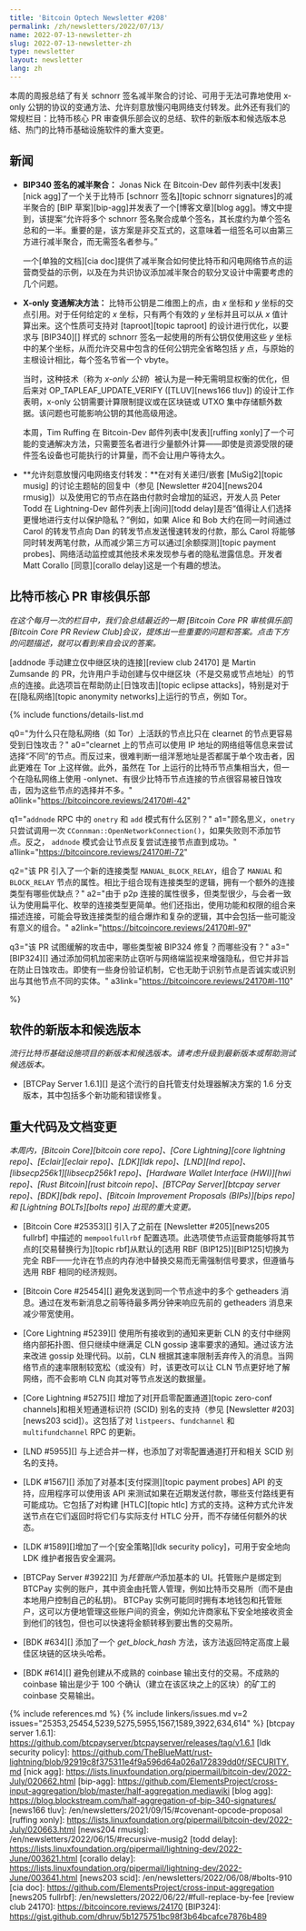 ```yaml
---
title: 'Bitcoin Optech Newsletter #208'
permalink: /zh/newsletters/2022/07/13/
name: 2022-07-13-newsletter-zh
slug: 2022-07-13-newsletter-zh
type: newsletter
layout: newsletter
lang: zh
---
```


本周的周报总结了有关 schnorr 签名减半聚合的讨论、可用于无法可靠地使用 x-only 公钥的协议的变通方法、允许刻意放慢闪电网络支付转发。此外还有我们的常规栏目：比特币核心 PR 审查俱乐部会议的总结、软件的新版本和候选版本总结、热门的比特币基础设施软件的重大变更。

## 新闻

- **BIP340 签名的减半聚合：** Jonas Nick 在 Bitcoin-Dev 邮件列表中[发表][nick agg]了一个关于比特币 [schnorr 签名][topic schnorr signatures]的减半聚合的 [BIP 草案][bip-agg]并发表了一个[博客文章][blog agg]。博文中提到，该提案“允许将多个 schnorr 签名聚合成单个签名，其长度约为单个签名总和的一半。重要的是，该方案是非交互式的，这意味着一组签名可以由第三方进行减半聚合，而无需签名者参与。”

    一个[单独的文档][cia doc]提供了减半聚合如何使比特币和闪电网络节点的运营商受益的示例，以及在为共识协议添加减半聚合的软分叉设计中需要考虑的几个问题。

- **X-only 变通解决方法：** 比特币公钥是二维图上的点，由 *x* 坐标和 *y* 坐标的交点引用。对于任何给定的 *x* 坐标，只有两个有效的 *y* 坐标并且可以从 *x* 值计算出来。这个性质可支持对 [taproot][topic taproot] 的设计进行优化，以要求与 [BIP340][] 样式的 schnorr 签名一起使用的所有公钥仅使用这些 *y* 坐标中的某个坐标，从而允许交易中包含的任何公钥完全省略包括 *y* 点，与原始的主根设计相比，每个签名节省一个 vbyte。

    当时，这种技术（称为 *x-only 公钥*）被认为是一种无需明显权衡的优化，但后来对 OP_TAPLEAF_UPDATE_VERIFY ([TLUV][news166 tluv]) 的设计工作表明，x-only 公钥需要计算限制提议或在区块链或 UTXO 集中存储额外数据。该问题也可能影响公钥的其他高级用途。

    本周，Tim Ruffing 在 Bitcoin-Dev 邮件列表中[发表][ruffing xonly]了一个可能的变通解决方法，只需要签名者进行少量额外计算——即使是资源受限的硬件签名设备也可能执行的计算量，而不会让用户等待太久。

- **<!--allowing-deliberately-slow-ln-payment-forwarding-->允许刻意放慢闪电网络支付转发：**在对有关递归/嵌套 [MuSig2][topic musig] 的讨论主题帖的回复中（参见 [Newsletter #204][news204 rmusig]）以及使用它的节点在路由付款时会增加的延迟，开发人员 Peter Todd 在 Lightning-Dev 邮件列表上[询问][todd delay]是否“值得让人们选择更慢地进行支付以保护隐私？”例如，如果 Alice 和 Bob 大约在同一时间通过 Carol 的转发节点向 Dan 的转发节点发送慢速转发的付款，那么 Carol 将能够同时转发两笔付款，从而减少第三方可以通过[余额探测][topic payment probes]、网络活动监控或其他技术来发现参与者的隐私泄露信息。开发者 Matt Corallo [同意][corallo delay]这是一个有趣的想法。

## 比特币核心 PR 审核俱乐部

*在这个每月一次的栏目中，我们会总结最近的一期 [Bitcoin Core PR 审核俱乐部][Bitcoin Core PR Review Club]会议，提炼出一些重要的问题和答案。点击下方的问题描述，就可以看到来自会议的答案。*

[addnode 手动建立仅中继区块的连接][review club 24170] 是 Martin Zumsande 的 PR，允许用户手动创建与仅中继区块（不是交易或节点地址）的节点的连接。此选项旨在帮助防止[日蚀攻击][topic eclipse attacks]，特别是对于在[隐私网络][topic anonymity networks]上运行的节点，例如 Tor。

{% include functions/details-list.md

  q0="<!--why-could-peers-that-are-only-active-on-privacy-networks-such-as-tor-be-more-susceptible-to-eclipse-attacks-compared-to-clearnet-only-peers-->为什么只在隐私网络（如 Tor）上活跃的节点比只在 clearnet 的节点更容易受到日蚀攻击？"
  a0="clearnet 上的节点可以使用 IP 地址的网络组等信息来尝试选择“不同”的节点。而反过来，很难判断一组洋葱地址是否都属于单个攻击者，因此更难在 Tor 上这样做。此外，虽然在 Tor 上运行的比特币节点集相当大，但一个在隐私网络上使用 -onlynet、有很少比特币节点连接的节点很容易被日蚀攻击，因为这些节点的选择并不多。" 
  a0link="https://bitcoincore.reviews/24170#l-42"

  q1="<!--what-is-the-difference-between-the-onetry-and-add-modes-in-the-addnode-rpc-->`addnode` RPC 中的 `onetry` 和 `add` 模式有什么区别？"
  a1="顾名思义，`onetry` 只尝试调用一次 `CConnman::OpenNetworkConnection()`，如果失败则不添加节点。反之， `addnode` 模式会让节点反复尝试连接节点直到成功。"
  a1link="https://bitcoincore.reviews/24170#l-72"

  q2="<!--the-pr-introduces-a-new-connection-type-manual-block-relay-that-combines-the-properties-of-manual-and-block-relay-peers-what-are-the-advantages-and-disadvantages-of-having-an-extra-connection-type-as-opposed-to-combining-the-logic-of-the-existing-ones-->该 PR 引入了一个新的连接类型 `MANUAL_BLOCK_RELAY`，组合了 `MANUAL` 和 `BLOCK_RELAY` 节点的属性。相比于组合现有连接类型的逻辑，拥有一个额外的连接类型有哪些优缺点？"
  a2="由于 p2p 连接的属性很多，但类型很少，与会者一致认为使用扁平化、枚举的连接类型更简单。他们还指出，使用功能和权限的组合来描述连接，可能会导致连接类型的组合爆炸和复杂的逻辑，其中会包括一些可能没有意义的组合。"
  a2link="https://bitcoincore.reviews/24170#l-97"

  q3="<!--what-types-of-attacks-that-this-pr-tries-to-mitigate-are-fixed-by-bip324-which-ones-aren-t-->该 PR 试图缓解的攻击中，哪些类型被 BIP324 修复？而哪些没有？"
  a3="[BIP324][] 通过添加伺机加密来防止窃听与网络端监视来增强隐私，但它并非旨在防止日蚀攻击。即使有一些身份验证机制，它也无助于识别节点是否诚实或识别出与其他节点不同的实体。"
  a3link="https://bitcoincore.reviews/24170#l-110"

%}

## 软件的新版本和候选版本

*流行比特币基础设施项目的新版本和候选版本。请考虑升级到最新版本或帮助测试候选版本。*

- [BTCPay Server 1.6.1][] 是这个流行的自托管支付处理器解决方案的 1.6 分支版本，其中包括多个新功能和错误修复。

## 重大代码及文档变更

*本周内，[Bitcoin Core][bitcoin core repo]、[Core Lightning][core lightning repo]、[Eclair][eclair repo]、[LDK][ldk repo]、[LND][lnd repo]、[libsecp256k1][libsecp256k1 repo]、[Hardware Wallet Interface (HWI)][hwi repo]、[Rust Bitcoin][rust bitcoin repo]、[BTCPay Server][btcpay server repo]、[BDK][bdk repo]、[Bitcoin Improvement Proposals (BIPs)][bips repo] 和 [Lightning BOLTs][bolts repo] 出现的重大变更。*

- [Bitcoin Core #25353][] 引入了之前在 [Newsletter #205][news205 fullrbf] 中描述的 `mempoolfullrbf` 配置选项。此选项使节点运营商能够将其节点的[交易替换行为][topic rbf]从默认的[选用 RBF (BIP125)][BIP125]切换为完全 RBF——允许在节点的内存池中替换交易而无需强制信号要求，但遵循与选用 RBF 相同的经济规则。

- [Bitcoin Core #25454][] 避免发送到同一个节点途中的多个 getheaders 消息。通过在发布新消息之前等待最多两分钟来响应先前的 getheaders 消息来减少带宽使用。

- [Core Lightning #5239][] 使用所有接收到的通知来更新 CLN 的支付中继网络内部拓扑图、但只继续中继满足 CLN gossip 速率要求的通知。通过该方法来改进 gossip 处理代码。以前，CLN 根据其速率限制丢弃传入的消息。当网络节点的速率限制较宽松（或没有）时，该更改可以让 CLN 节点更好地了解网络，而不会影响 CLN 向其对等节点发送的数据量。

- [Core Lightning #5275][] 增加了对[开启零配置通道][topic zero-conf channels]和相关短通道标识符 (SCID) 别名的支持（参见 [Newsletter #203][news203 scid]）。这包括了对 `listpeers`、`fundchannel` 和 `multifundchannel` RPC 的更新。

- [LND #5955][] 与上述合并一样，也添加了对零配置通道打开和相关 SCID 别名的支持。

- [LDK #1567][] 添加了对基本[支付探测][topic payment probes] API 的支持，应用程序可以使用该 API 来测试如果在近期发送付款，哪些支付路线更有可能成功。它包括了对构建 [HTLC][topic htlc] 方式的支持。这种方式允许发送节点在它们返回时将它们与实际支付 HTLC 分开，而不存储任何额外的状态。

- [LDK #1589][]增加了一个[安全策略][ldk security policy]，可用于安全地向 LDK 维护者报告安全漏洞。

- [BTCPay Server #3922][] 为*托管账户*添加基本的 UI。托管账户是绑定到 BTCPay 实例的账户，其中资金由托管人管理，例如比特币交易所（而不是由本地用户控制自己的私钥)。 BTCPay 实例可能同时拥有本地钱包和托管账户，这可以方便地管理这些账户间的资金，例如允许商家私下安全地接收资金到他们的钱包，但也可以快速将金额转移到要出售的交易所。

- [BDK #634][] 添加了一个 *get_block_hash* 方法，该方法返回特定高度上最佳区块链的区块头哈希。

- [BDK #614][] 避免创建从不成熟的 coinbase 输出支付的交易。不成熟的 coinbase 输出是少于 100 个确认（建立在该区块之上的区块）的矿工的 coinbase 交易输出。

{% include references.md %}
{% include linkers/issues.md v=2 issues="25353,25454,5239,5275,5955,1567,1589,3922,634,614" %}
[btcpay server 1.6.1]: https://github.com/btcpayserver/btcpayserver/releases/tag/v1.6.1
[ldk security policy]: https://github.com/TheBlueMatt/rust-lightning/blob/92919c8f375311e4f9a596d64a026a172839dd0f/SECURITY.md
[nick agg]: https://lists.linuxfoundation.org/pipermail/bitcoin-dev/2022-July/020662.html
[bip-agg]: https://github.com/ElementsProject/cross-input-aggregation/blob/master/half-aggregation.mediawiki
[blog agg]: https://blog.blockstream.com/half-aggregation-of-bip-340-signatures/
[news166 tluv]: /en/newsletters/2021/09/15/#covenant-opcode-proposal
[ruffing xonly]: https://lists.linuxfoundation.org/pipermail/bitcoin-dev/2022-July/020663.html
[news204 rmusig]: /en/newsletters/2022/06/15/#recursive-musig2
[todd delay]: https://lists.linuxfoundation.org/pipermail/lightning-dev/2022-June/003621.html
[corallo delay]: https://lists.linuxfoundation.org/pipermail/lightning-dev/2022-June/003641.html
[news203 scid]: /en/newsletters/2022/06/08/#bolts-910
[cia doc]: https://github.com/ElementsProject/cross-input-aggregation
[news205 fullrbf]: /en/newsletters/2022/06/22/#full-replace-by-fee
[review club 24170]: https://bitcoincore.reviews/24170
[BIP324]: https://gist.github.com/dhruv/5b1275751bc98f3b64bcafce7876b489
